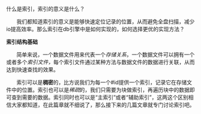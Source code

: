 <p>
    什么是索引，索引的意义是什么？
</p>
<p>
    &nbsp;&nbsp;&nbsp;&nbsp;&nbsp; &nbsp;我们都知道索引的意义是能够快速定位记录的位置，从而避免全盘扫描，减少io提高效率。那么索引在db引擎中是如何实现的，如何选择更优的实现方法？<br/>
</p>
<p>
    <strong>索引结构基础</strong>
</p>
<p>
    &nbsp;&nbsp;&nbsp;&nbsp;&nbsp; &nbsp;简单来说，一个数据文件用来代表一个<em>存储关系</em>，一个数据文件可以拥有一个或者多个<em>索引文件，</em>每个索引文件通过某种方法与数据文件的数据进行关联，从而达到快速查找的效果。<strong><br/></strong>
</p>
<p>
    &nbsp;&nbsp;&nbsp;&nbsp;&nbsp; &nbsp;索引可以是<strong>稠密</strong>的，比方说我们为每一个#id提供一个索引，记录它在存储文件中的位置。索引也可以是<em>稀疏</em>的，我们只需要为块做索引，再遍历块中的数据即可查到需要的数据。索引同时也可以是“主索引”或者“辅助索引”，这两这个区别相信大家都知道，在此篇章就不细说了，那么接下来的几篇文章就专门讨论索引吧。<br/>
</p>